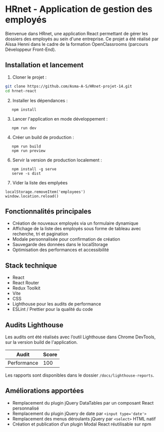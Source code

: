 HRnet - Application de gestion des employés
===========================================

Bienvenue dans HRnet, une application React permettant de gérer les dossiers des employés au sein d'une entreprise. 
Ce projet a été réalisé par Aïssa Henni dans le cadre de la formation OpenClassrooms (parcours Développeur Front-End).

Installation et lancement
--------------------------

1. Cloner le projet :
```bash
git clone https://github.com/Asma-A-S/HRnet-projet-14.git
cd hrnet-react
```


2. Installer les dépendances :
```
   npm install
```
3. Lancer l'application en mode développement :
```   
   npm run dev
```
4. Créer un build de production :
```
   npm run build
   npm run preview
```
6. Servir la version de production localement :
```   
   npm install -g serve
   serve -s dist
```
7. Vider la liste des emplyées 

```
localStorage.removeItem('employees')
window.location.reload()
```
Fonctionnalités principales
---------------------------

- Création de nouveaux employés via un formulaire dynamique
- Affichage de la liste des employés sous forme de tableau avec recherche, tri et pagination
- Modale personnalisée pour confirmation de création
- Sauvegarde des données dans le localStorage
- Optimisation des performances et accessibilité

Stack technique
---------------

- React
- React Router
- Redux Toolkit
- Vite
- CSS
- Lighthouse pour les audits de performance
- ESLint / Prettier pour la qualité du code

Audits Lighthouse
------------------

Les audits ont été réalisés avec l’outil Lighthouse dans Chrome DevTools, sur la version build de l'application.

| Audit       | Score |
| ----------- | ----- |
| Performance | 100   |

Les rapports sont disponibles dans le dossier `/docs/lighthouse-reports`.

Améliorations apportées
------------------------

- Remplacement du plugin jQuery DataTables par un composant React personnalisé
- Remplacement du plugin jQuery de date par `<input type='date'>`
- Remplacement des menus déroulants jQuery par `<select>` HTML natif
- Création et publication d’un plugin Modal React réutilisable sur npm
